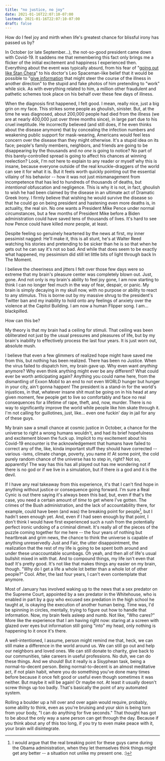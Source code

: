 ```yaml
---
title: "no justice, no joy"
date: 2021-01-16T22:07:10-07:00
lastmod: 2021-01-16T22:07:10-07:00
draft: false
---
```

How do I feel joy and mirth when life's greatest chance for blissful irony has passed us by?

<!--more-->
In October (or late September...), the not-so-good president came down with Covid-19. It saddens me that remembering this fact only brings me a flicker of the initial excitement and happiness I experienced then. Everything about the event was typically absurd, from his fear of "[going out like Stan Chera](https://www.nytimes.com/interactive/2020/12/23/magazine/stanley-chera-death.html)" to his doctor's Leo Spaceman-like belief that it would be possible to "[give information](https://www.nytimes.com/2020/10/04/us/politics/trump-virus.html) that might steer the course of the illness in another direction" to the stupid and fake photos of him pretending to "work" while sick. As with everything related to him, a million other fraudulent and pathetic schemes took place on his behalf over these few days of illness. 

When the diagnosis first happened, I felt good. I mean, really nice, just a big grin on my face. This strikes some people as ghoulish, sinister. But, at the time he was diagnosed, about 200,000 people had died from the illness (we are at nearly 400,000 just over three months since), in large part due to his cruel ineptitude. He incorrectly believed (and still does, if he even thinks about the disease anymore) that by concealing the infection numbers and weakening public support for mask-wearing, Americans would feel less concern over the disease than they might otherwise. It's a stupid idea on its face; people's family members, neighbors, and friends are going to be disappearing by the thousands and *no one* is going to notice? No part of this barely-controlled spread is going to affect his chances at winning reelection? Look, I'm not here to explain to any reader or myself why this is insane, because everyone outside of the real knuckle-draggers of the world can see it for what it is. But it feels worth quickly pointing out the essential villainy of his behavior -- how it was not just mismanagement from incompetence that has led to hundreds of thousands of deaths, but *intentional* obfuscation and negligence. This is why it is not, in fact, ghoulish to wish he had been claimed by the disease in an ultimate act of Dramatic Greek Irony. I firmly believe that wishing he would survive the disease so that he could go on being president and hastening even more deaths is, in actuality, the real sin. No one wants a President Mike Pence under normal circumstances, but a few months of President Mike before a Biden administration could have saved tens of thousands of lives. It's hard to see how Pence could have killed *more* people, at least.

Despite feeling so genuinely heartened by the news at first, my inner pessimist nagged: He'll make it, this is all stunt, he's at Walter Reed watching his stories and pretending to be sicker than he is so that when he gets out he can say it's not so bad. And while that does seem to be exactly what happened, my pessimism did still let little bits of light through back In The Moment.

I believe the cheeriness and jitters I felt over those few days were so extreme that my brain's pleasure center was completely blown out. Just, gone. And not only is my brain's ability to feel joy gone, I am now starting to think I can no longer feel much in the way of fear, despair, or panic. My brain is simply decaying in my skull now, with no purpose or ability to react to any stimulus. This is borne out by my massive shrug to the president's Twitter ban and my inability to hold onto any feelings of anxiety over the violence at the Capitol Building. I am now a human Flipper song. I am... blackpilled.

How can this be? 

My theory is that my brain had a ceiling for stimuli. That ceiling was been obliterated not just by the usual pressures and pleasures of life, but by my brain's inability to effectively process the last four years. It is just worn out, absolute mush.

I believe that even a few glimmers of realized hope might have saved me from this, but nothing has been realized. There has been no Justice. When the virus failed to dispatch him, my brain gave up. Why even want *anything* anymore? Why even think anything might ever be any different? What could ever be worth anticipating again? Anything you could name here, from the dismantling of Exxon Mobil to an end to not even WORLD hunger but hunger in your city, ain't gonna happen! The president is a stand-in for the world's injustices, in that, whatever insane shit must be going on in his head at any given moment, few people get to live so comfortably and face no real consequences for a lifetime of rape, theft, and, now, murder. There is no way to significantly improve the world while people like him skate through it. I'm not calling for guillotines, just, like... even one fuckin' day in jail for any of these guys. 

My brain saw a small chance at cosmic justice in October, a chance for the universe to right a wrong humans wouldn't, and had its brief hopefulness and excitement blown the fuck up. Implicit to my excitement about his Covid-19 encounter is the acknowledgement that humans have failed to correct any of the, like, kinda important stuff they should have corrected -- various -isms, climate change, poverty, you name it! At some point, the cold purely random chance of the universe has to step in, right? Not so, apparently! The way has this has all played out has me wondering not if there is no god or if we live in a simulation, but if there *is* a god and it is the devil. 

If I have any real takeaway from this experience, it's that I can't find hope in anything without justice or consequence going forward. I'm sure a Real Cynic is out there saying it's always been this bad, but, even if that's the case, you need a certain amount of *time* to get where I've gotten. The crimes of the Bush administration, and the lack of accountability there, for example, could have been (and was) the breaking point for people[^1], but I hadn't seen enough yet. And, even if I had seen enough by that point, I don't think I would have first experienced such a rush from the potentially perfect ironic undoing of a criminal dimwit. It's really all of the pieces of the puzzle coming together for me here -- the four years of nothing but heartbreak and grim news, the chance to think the universe is capable of anything unreservedly Just and Fair, the utter disappointment, the realization that the rest of my life is going to be spent both around and under these unaccountable scumbags. Oh yeah, and then all of life's usual bullshit mixed in with that. And to compound things, my life isn't even that bad! It's pretty good. It's not like that makes things any easier on my brain, though. "Why do I get a life a whole lot better than a whole lot of other people?" Cool. After, the last four years, I can't even contemplate that anymore.

Most of January has involved waking up to the news that a sex predator on the Supreme Court, appointed by a sex predator in the Whitehouse, who is enabled in part by a guy who excused sex predation in the high school he taught at, is okaying the execution of another human being. Time was, I'd be spinning in circles, mentally, trying to figure out how to handle that information. Now, my brain feels asleep and numb. Not like, "Who cares?" More like the experience that I am having right now: staring at a screen with glazed over eyes but information still going "into" my head, only nothing is happening to it once it's there.

A well-intentioned, I assume, person might remind me that, heck, we can still make a difference in the world around us. We can still go out and help our neighbors and loved ones. We can still donate to charity, give back to our communities, take careers in useful professions. No duh, we can do these things. And we should! But it really is a Sisyphean task, being a normal-to-decent person. Being normal-to-decent is an almost meditative act, if not plain habit, where you do something you've done many times before because it once felt good or useful even though sometimes it was neither. But maybe it will be again! Or maybe not. At least it usually doesn't screw things up too badly. That's basically the point of any automated system. 

Rolling a boulder up a hill over and over again would require, probably, some ability to think, even as you're bruising and your skin is being torn from your body, "I can do anything for five seconds." That thought has got to be about the only way a sane person can get through the day. Because if you think about any of this too long, if you try to even make peace with it, your brain will disintegrate.

[^1]: I would argue that the real breaking point for these guys came during the Obama administration, when they let themselves think things might get any better -- a situation not unlike my present one. :)